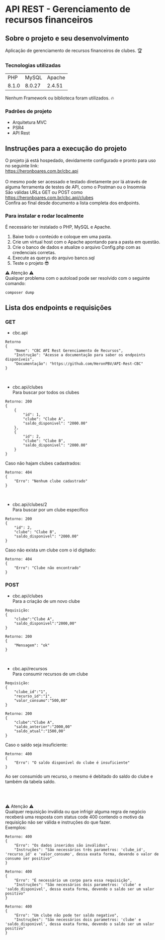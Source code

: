 # API REST - Gerenciamento de recursos financeiros

## Sobre o projeto e seu desenvolvimento

Aplicação de gerenciamento de recursos financeiros de clubes. 🏆

### Tecnologias utilizadas

<table>
  <tr>
    <td>PHP</td>
    <td>MySQL</td>
    <td>Apache</td>
  </tr>
  
  <tr>
    <td>8.1.0</td>
    <td>8.0.27</td>
    <td>2.4.51</td>
  </tr>
</table>

Nenhum Framework ou biblioteca foram utilizados. 🔥

### Padrões de projeto
- Arquitetura MVC
- PSR4
- API Rest

## Instruções para a execução do projeto

O projeto já está hospedado, devidamente configurado e pronto para uso no seguinte link:<br>
https://heronboares.com.br/cbc.api
<br>
<br>O mesmo pode ser acessado e testado diretamente por lá através de alguma ferramenta de testes de API, como o Postman ou o Insomnia
<br>São válidas URLs GET ou POST como https://heronboares.com.br/cbc.api/clubes
<br>Confira ao final desde documento a lista completa dos endpoints.

### Para instalar e rodar localmente

É necessário ter instalado o PHP, MySQL e Apache.

1) Baixe todo o conteúdo e coloque em uma pasta.
2) Crie um virtual host com o Apache apontando para a pasta em questão.
3) Crie o banco de dados e atualize o arquivo Config.php com as credenciais corretas.
4) Execute as querys do arquivo banco.sql
5) Teste o projeto 😎

⚠️ Atenção ⚠️ 
<br>Qualquer problema com o autoload pode ser resolvido com o seguinte comando:
~~~
composer dump
~~~

## Lista dos endpoints e requisições

### GET

* cbc.api
~~~
Retorno
{
    "Nome": "CBC API Rest Gerenciamento de Recursos",
    "Instrução": "Acesse a documentação para saber os endpoints disponíveis",
    "Documentação": "https://github.com/HeronPBV/API-Rest-CBC"
}
~~~
<br>

* cbc.api/clubes  
Para buscar por todos os clubes

~~~
Retorno: 200
{
    {
        "id": 1,
        "clube": "Clube A",
        "saldo_disponivel": "2000.00"
    },
    {
        "id": 2,
        "clube": "Clube B",
        "saldo_disponivel": "2000.00"
    }
}
~~~

Caso não hajam clubes cadastrados:

~~~
Retorno: 404
{
    "Erro": "Nenhum clube cadastrado"
}
~~~
<br>

* cbc.api/clubes/2
<br>Para buscar por um clube específico
~~~
Retorno: 200
{
    "id": 2,
    "clube": "Clube B",
    "saldo_disponivel": "2000.00"
}
~~~

Caso não exista um clube com o id digitado:

~~~
Retorno: 404
{
    "Erro": "Clube não encontrado"
}
~~~

### POST

* cbc.api/clubes <br>
Para a criação de um novo clube
~~~
Requisição:
{
    "clube":"Clube A",
    "saldo_disponivel":"2000,00"
}
~~~
~~~
Retorno: 200
{
    "Mensagem": "ok"
} 
~~~

<br>

* cbc.api/recursos
<br>Para consumir recursos de um clube

~~~
Requisição:
{
    "clube_id":"1",
    "recurso_id":"1",
    "valor_consumo":"500,00"
} 
~~~
~~~
Retorno: 200
{
    "clube":"Clube A",
    "saldo_anterior":"2000,00"
    "saldo_atual":"1500,00"
}
~~~

Caso o saldo seja insuficiente:

~~~
Retorno: 400
{
    "Erro": "O saldo disponível do clube é insuficiente"
}
~~~
Ao ser consumido um recurso, o mesmo é debitado do saldo do clube e também da tabela saldo.

<br><br>

⚠️ Atenção ⚠️
<br>Qualquer requisição inválida ou que infrigir alguma regra de negócio receberá uma resposta com status code 400 contendo o motivo da requisição não ser válida e instruções do que fazer.
<br>Exemplos:
~~~
Retorno: 400
{
    "Erro": "Os dados inseridos são inválidos",
    "Instruções": "São necessários três parametros: 'clube_id', 'recurso_id' e 'valor_consumo', dessa exata forma, devendo o valor de consumo ser positivo"
}
~~~
~~~
Retorno: 400
{
    "Erro": "É necessário um corpo para essa requisição",
    "Instruções": "São necessários dois parametros: 'clube' e 'saldo_disponivel', dessa exata forma, devendo o saldo ser um valor positivo"
}
~~~
~~~
Retorno: 400
{
    "Erro": "Um clube não pode ter saldo negativo",
    "Instruções": "São necessários dois parametros: 'clube' e 'saldo_disponivel', dessa exata forma, devendo o saldo ser um valor positivo"
}
~~~

